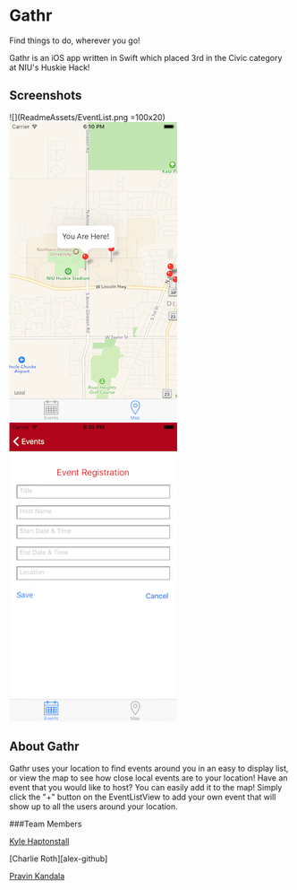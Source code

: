 # Gathr
Find things to do, wherever you go!  

Gathr is an iOS app written in Swift which placed 3rd in the Civic category at NIU's Huskie Hack!    

## Screenshots   
![](ReadmeAssets/EventList.png =100x20)   
![](ReadmeAssets/MapView.png)   
![](ReadmeAssets/AddEvent.png)  


## About Gathr   
Gathr uses your location to find events around you in an easy to display list, or view the map to see how close local events are to your location! Have an event that you would like to host? You can easily add it to the map! Simply click the "+" button on the EventListView to add your own event that will show up to all the users around your location.




###Team Members

[Kyle Haptonstall][kyle-github]

[Charlie Roth][alex-github]   

[Pravin Kandala][pravin-github]   

[kyle-github]:  http://github.com/khaptonstall
[charlie-github]:  http://github.com/charlieroth
[pravin-github]: http://github.com/pravinkandala
